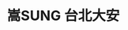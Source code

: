 ---
title: "嵩SUNG 台北大安"
description: "嵩SUNG 台北大安"
layout: shop
keywords:
  - 美食競賽
  - 台灣美食
  - 美食精選
datePublished: "2025-06-30"
dateModified: "2025-07-03"
city: "台北市"
district: "大安區"
address: "台北市大安區延吉街131巷35號"
phone: "0287720358"
geo: "25.043005645899484, 121.5557734154559"
google_map: "https://maps.app.goo.gl/JtKAYUYfMazEJDfn6"
footinder: "https://footinder.com.tw/%E5%8F%B0%E5%8C%97%E5%B8%82%E5%A4%A7%E5%AE%89%E5%8D%80/362168/"
official: "https://www.zunhongtw.com/article_d.php?lang=tw&tb=2&id=132"
award:
  - name: "500盤"
    year: "2024"
    entries:
      - dishes:
          - "法式黑松露油封鴨腿燉飯"

---